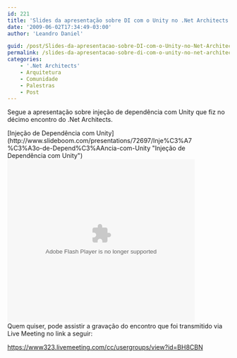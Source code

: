 ```yaml
---
id: 221
title: 'Slides da apresentação sobre DI com o Unity no .Net Architects'
date: '2009-06-02T17:34:49-03:00'
author: 'Leandro Daniel'

guid: /post/Slides-da-apresentacao-sobre-DI-com-o-Unity-no-Net-Architects.aspx
permalink: /slides-da-apresentacao-sobre-di-com-o-unity-no-net-architects/
categories:
    - '.Net Architects'
    - Arquitetura
    - Comunidade
    - Palestras
    - Post
---
```


Segue a apresentação sobre injeção de dependência com Unity que fiz no décimo encontro do .Net Architects.

<div style="text-align: left; width: 425px">[Injeção de Dependência com Unity](http://www.slideboom.com/presentations/72697/Inje%C3%A7%C3%A3o-de-Depend%C3%AAncia-com-Unity "Injeção de Dependência com Unity")<object classid="clsid:d27cdb6e-ae6d-11cf-96b8-444553540000" codebase="http://fpdownload.macromedia.com/pub/shockwave/cabs/flash/swflash.cab#version=9,0,28,0" height="370" id="onlinePlayer" width="425"><param name="movie" value="http://www.slideboom.com/player/player.swf?id_resource=72697"></param><param name="allowScriptAccess" value="always"></param><param name="quality" value="high"></param><param name="bgcolor" value="#ffffff"></param><param name="allowFullScreen" value="true"></param><param name="flashVars" value="title=Injeção de Dependência com Unity&url=http://www.slideboom.com/presentations/72697/Inje%C3%A7%C3%A3o-de-Depend%C3%AAncia-com-Unity&mode=0&idResource=72697&siteUrl=http://www.slideboom.com&embed=1&startAuto=0&autoReplay=0&autoOpenShareScreen=1"></param><embed allowfullscreen="true" allowscriptaccess="always" bgcolor="#ffffff" flashvars="title=Injeção de Dependência com Unity&url=http://www.slideboom.com/presentations/72697/Inje%C3%A7%C3%A3o-de-Depend%C3%AAncia-com-Unity&mode=0&idResource=72697&siteUrl=http://www.slideboom.com&embed=1&startAuto=0&autoReplay=0&autoOpenShareScreen=1" height="370" name="onlinePlayer" pluginspage="http://www.macromedia.com/go/getflashplayer" quality="high" src="http://www.slideboom.com/player/player.swf?id_resource=72697" type="application/x-shockwave-flash" width="425"></embed></object></div>Quem quiser, pode assistir a gravação do encontro que foi transmitido via Live Meeting no link a seguir:

<https://www323.livemeeting.com/cc/usergroups/view?id=BH8CBN>